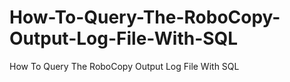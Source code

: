 # How-To-Query-The-RoboCopy-Output-Log-File-With-SQL
How To Query The RoboCopy Output Log File With SQL

